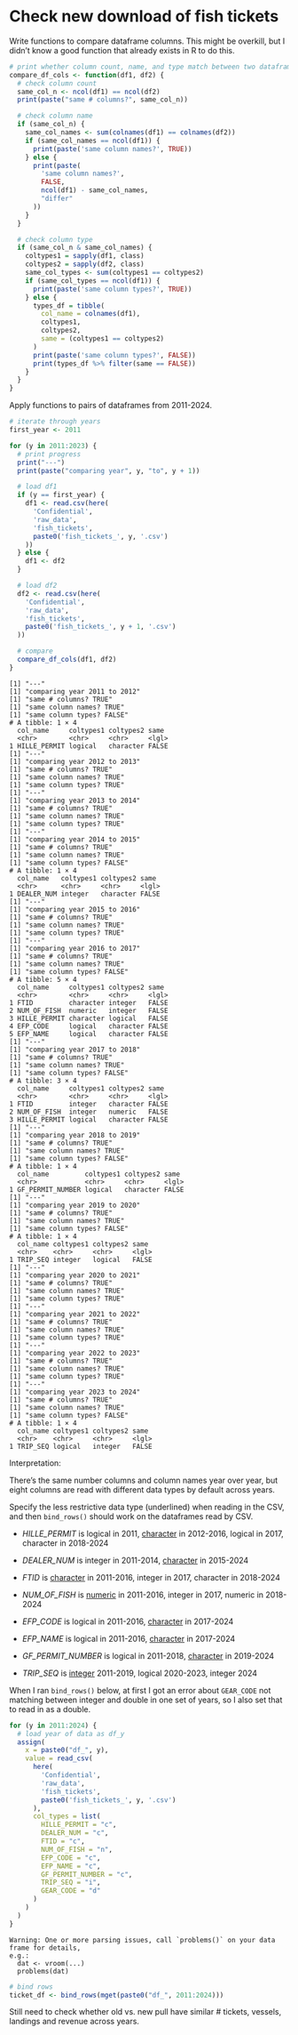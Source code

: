 # Check new download of fish tickets

Write functions to compare dataframe columns. This might be overkill,
but I didn’t know a good function that already exists in R to do this.

``` r
# print whether column count, name, and type match between two dataframes
compare_df_cols <- function(df1, df2) {
  # check column count
  same_col_n <- ncol(df1) == ncol(df2)
  print(paste("same # columns?", same_col_n))

  # check column name
  if (same_col_n) {
    same_col_names <- sum(colnames(df1) == colnames(df2))
    if (same_col_names == ncol(df1)) {
      print(paste('same column names?', TRUE))
    } else {
      print(paste(
        'same column names?',
        FALSE,
        ncol(df1) - same_col_names,
        "differ"
      ))
    }
  }

  # check column type
  if (same_col_n & same_col_names) {
    coltypes1 = sapply(df1, class)
    coltypes2 = sapply(df2, class)
    same_col_types <- sum(coltypes1 == coltypes2)
    if (same_col_types == ncol(df1)) {
      print(paste('same column types?', TRUE))
    } else {
      types_df = tibble(
        col_name = colnames(df1),
        coltypes1,
        coltypes2,
        same = (coltypes1 == coltypes2)
      )
      print(paste('same column types?', FALSE))
      print(types_df %>% filter(same == FALSE))
    }
  }
}
```

Apply functions to pairs of dataframes from 2011-2024.

``` r
# iterate through years
first_year <- 2011

for (y in 2011:2023) {
  # print progress
  print("---")
  print(paste("comparing year", y, "to", y + 1))

  # load df1
  if (y == first_year) {
    df1 <- read.csv(here(
      'Confidential',
      'raw_data',
      'fish_tickets',
      paste0('fish_tickets_', y, '.csv')
    ))
  } else {
    df1 <- df2
  }

  # load df2
  df2 <- read.csv(here(
    'Confidential',
    'raw_data',
    'fish_tickets',
    paste0('fish_tickets_', y + 1, '.csv')
  ))

  # compare
  compare_df_cols(df1, df2)
}
```

    [1] "---"
    [1] "comparing year 2011 to 2012"
    [1] "same # columns? TRUE"
    [1] "same column names? TRUE"
    [1] "same column types? FALSE"
    # A tibble: 1 × 4
      col_name     coltypes1 coltypes2 same 
      <chr>        <chr>     <chr>     <lgl>
    1 HILLE_PERMIT logical   character FALSE
    [1] "---"
    [1] "comparing year 2012 to 2013"
    [1] "same # columns? TRUE"
    [1] "same column names? TRUE"
    [1] "same column types? TRUE"
    [1] "---"
    [1] "comparing year 2013 to 2014"
    [1] "same # columns? TRUE"
    [1] "same column names? TRUE"
    [1] "same column types? TRUE"
    [1] "---"
    [1] "comparing year 2014 to 2015"
    [1] "same # columns? TRUE"
    [1] "same column names? TRUE"
    [1] "same column types? FALSE"
    # A tibble: 1 × 4
      col_name   coltypes1 coltypes2 same 
      <chr>      <chr>     <chr>     <lgl>
    1 DEALER_NUM integer   character FALSE
    [1] "---"
    [1] "comparing year 2015 to 2016"
    [1] "same # columns? TRUE"
    [1] "same column names? TRUE"
    [1] "same column types? TRUE"
    [1] "---"
    [1] "comparing year 2016 to 2017"
    [1] "same # columns? TRUE"
    [1] "same column names? TRUE"
    [1] "same column types? FALSE"
    # A tibble: 5 × 4
      col_name     coltypes1 coltypes2 same 
      <chr>        <chr>     <chr>     <lgl>
    1 FTID         character integer   FALSE
    2 NUM_OF_FISH  numeric   integer   FALSE
    3 HILLE_PERMIT character logical   FALSE
    4 EFP_CODE     logical   character FALSE
    5 EFP_NAME     logical   character FALSE
    [1] "---"
    [1] "comparing year 2017 to 2018"
    [1] "same # columns? TRUE"
    [1] "same column names? TRUE"
    [1] "same column types? FALSE"
    # A tibble: 3 × 4
      col_name     coltypes1 coltypes2 same 
      <chr>        <chr>     <chr>     <lgl>
    1 FTID         integer   character FALSE
    2 NUM_OF_FISH  integer   numeric   FALSE
    3 HILLE_PERMIT logical   character FALSE
    [1] "---"
    [1] "comparing year 2018 to 2019"
    [1] "same # columns? TRUE"
    [1] "same column names? TRUE"
    [1] "same column types? FALSE"
    # A tibble: 1 × 4
      col_name         coltypes1 coltypes2 same 
      <chr>            <chr>     <chr>     <lgl>
    1 GF_PERMIT_NUMBER logical   character FALSE
    [1] "---"
    [1] "comparing year 2019 to 2020"
    [1] "same # columns? TRUE"
    [1] "same column names? TRUE"
    [1] "same column types? FALSE"
    # A tibble: 1 × 4
      col_name coltypes1 coltypes2 same 
      <chr>    <chr>     <chr>     <lgl>
    1 TRIP_SEQ integer   logical   FALSE
    [1] "---"
    [1] "comparing year 2020 to 2021"
    [1] "same # columns? TRUE"
    [1] "same column names? TRUE"
    [1] "same column types? TRUE"
    [1] "---"
    [1] "comparing year 2021 to 2022"
    [1] "same # columns? TRUE"
    [1] "same column names? TRUE"
    [1] "same column types? TRUE"
    [1] "---"
    [1] "comparing year 2022 to 2023"
    [1] "same # columns? TRUE"
    [1] "same column names? TRUE"
    [1] "same column types? TRUE"
    [1] "---"
    [1] "comparing year 2023 to 2024"
    [1] "same # columns? TRUE"
    [1] "same column names? TRUE"
    [1] "same column types? FALSE"
    # A tibble: 1 × 4
      col_name coltypes1 coltypes2 same 
      <chr>    <chr>     <chr>     <lgl>
    1 TRIP_SEQ logical   integer   FALSE

Interpretation:

There’s the same number columns and column names year over year, but
eight columns are read with different data types by default across
years.

Specify the less restrictive data type (underlined) when reading in the
CSV, and then `bind_rows()` should work on the dataframes read by CSV.

- *HILLE_PERMIT* is logical in 2011, <u>character</u> in 2012-2016,
  logical in 2017, character in 2018-2024

- *DEALER_NUM* is integer in 2011-2014, <u>character</u> in 2015-2024

- *FTID* is <u>character</u> in 2011-2016, integer in 2017, character in
  2018-2024

- *NUM_OF_FISH* is <u>numeric</u> in 2011-2016, integer in 2017, numeric
  in 2018-2024

- *EFP_CODE* is logical in 2011-2016, <u>character</u> in 2017-2024

- *EFP_NAME* is logical in 2011-2016, <u>character</u> in 2017-2024

- *GF_PERMIT_NUMBER* is logical in 2011-2018, <u>character</u> in
  2019-2024

- *TRIP_SEQ* is <u>integer</u> 2011-2019, logical 2020-2023, integer
  2024

When I ran `bind_rows()` below, at first I got an error about
`GEAR_CODE` not matching between integer and double in one set of years,
so I also set that to read in as a double.

``` r
for (y in 2011:2024) {
  # load year of data as df_y
  assign(
    x = paste0("df_", y),
    value = read_csv(
      here(
        'Confidential',
        'raw_data',
        'fish_tickets',
        paste0('fish_tickets_', y, '.csv')
      ),
      col_types = list(
        HILLE_PERMIT = "c",
        DEALER_NUM = "c",
        FTID = "c",
        NUM_OF_FISH = "n",
        EFP_CODE = "c",
        EFP_NAME = "c",
        GF_PERMIT_NUMBER = "c",
        TRIP_SEQ = "i",
        GEAR_CODE = "d"
      )
    )
  )
}
```

    Warning: One or more parsing issues, call `problems()` on your data frame for details,
    e.g.:
      dat <- vroom(...)
      problems(dat)

``` r
# bind rows
ticket_df <- bind_rows(mget(paste0("df_", 2011:2024)))
```

Still need to check whether old vs. new pull have similar \# tickets,
vessels, landings and revenue across years.
